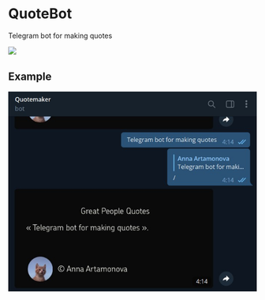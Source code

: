 # QuoteBot
Telegram bot for making quotes

<a href="https://t.me/make_quote_bot">
    <img src="https://img.shields.io/static/v1?label=&message=bot&logo=telegram" width=80px>
</a>

## Example

![](example.jpg)
